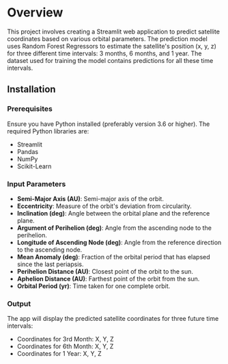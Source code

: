 # Overview
This project involves creating a Streamlit web application to predict satellite coordinates based on various orbital parameters. The prediction model uses Random Forest Regressors to estimate the satellite's position (x, y, z) for three different time intervals: 3 months, 6 months, and 1 year. The dataset used for training the model contains predictions for all these time intervals.

## Installation

### Prerequisites

Ensure you have Python installed (preferably version 3.6 or higher). The required Python libraries are:
- Streamlit
- Pandas
- NumPy
- Scikit-Learn

### Input Parameters
- **Semi-Major Axis (AU)**: Semi-major axis of the orbit.
- **Eccentricity**: Measure of the orbit's deviation from circularity.
- **Inclination (deg)**: Angle between the orbital plane and the reference plane.
- **Argument of Perihelion (deg)**: Angle from the ascending node to the perihelion.
- **Longitude of Ascending Node (deg)**: Angle from the reference direction to the ascending node.
- **Mean Anomaly (deg)**: Fraction of the orbital period that has elapsed since the last periapsis.
- **Perihelion Distance (AU)**: Closest point of the orbit to the sun.
- **Aphelion Distance (AU)**: Farthest point of the orbit from the sun.
- **Orbital Period (yr)**: Time taken for one complete orbit.

### Output

The app will display the predicted satellite coordinates for three future time intervals:

- Coordinates for 3rd Month: X, Y, Z
- Coordinates for 6th Month: X, Y, Z
- Coordinates for 1 Year: X, Y, Z
